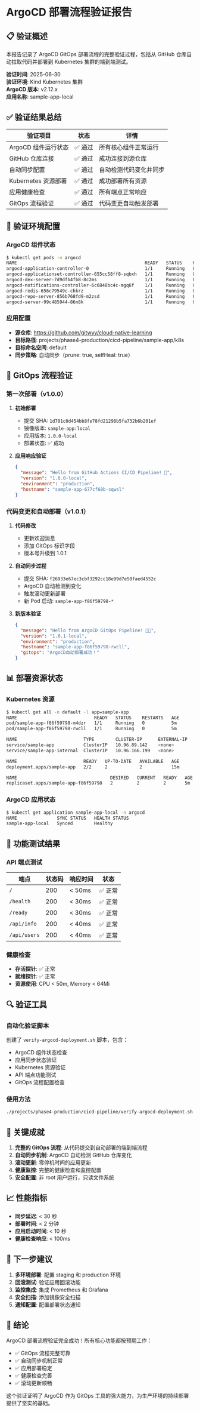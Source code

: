 # ArgoCD 部署流程验证报告

## 📋 验证概述

本报告记录了 ArgoCD GitOps 部署流程的完整验证过程，包括从 GitHub 仓库自动拉取代码并部署到 Kubernetes 集群的端到端测试。

**验证时间**: 2025-06-30  
**验证环境**: Kind Kubernetes 集群  
**ArgoCD 版本**: v2.12.x  
**应用名称**: sample-app-local  

## ✅ 验证结果总结

| 验证项目 | 状态 | 详情 |
|---------|------|------|
| ArgoCD 组件运行状态 | ✅ 通过 | 所有核心组件正常运行 |
| GitHub 仓库连接 | ✅ 通过 | 成功连接到源仓库 |
| 自动同步配置 | ✅ 通过 | 自动检测代码变化并同步 |
| Kubernetes 资源部署 | ✅ 通过 | 成功部署所有资源 |
| 应用健康检查 | ✅ 通过 | 所有端点正常响应 |
| GitOps 流程验证 | ✅ 通过 | 代码变更自动触发部署 |

## 🔧 验证环境配置

### ArgoCD 组件状态
```bash
$ kubectl get pods -n argocd
NAME                                                READY   STATUS    RESTARTS   AGE
argocd-application-controller-0                     1/1     Running   0          104m
argocd-applicationset-controller-655cc58ff8-sqbxh   1/1     Running   0          104m
argocd-dex-server-7d9dfb4fb8-8c2ms                  1/1     Running   0          104m
argocd-notifications-controller-6c6848bc4c-mgq6f    1/1     Running   0          104m
argocd-redis-656c79549c-chkrz                       1/1     Running   0          104m
argocd-repo-server-856b768fd9-m2zsd                 1/1     Running   0          104m
argocd-server-99c485944-86n8k                       1/1     Running   0          104m
```

### 应用配置
- **源仓库**: https://github.com/gitwyy/cloud-native-learning
- **目标路径**: projects/phase4-production/cicd-pipeline/sample-app/k8s
- **目标命名空间**: default
- **同步策略**: 自动同步（prune: true, selfHeal: true）

## 🚀 GitOps 流程验证

### 第一次部署（v1.0.0）
1. **初始部署**
   - 提交 SHA: `1d701c0d454bb8fe78fd21298b5fa732b6b201ef`
   - 镜像版本: `sample-app:local`
   - 应用版本: `1.0.0-local`
   - 部署状态: ✅ 成功

2. **应用响应验证**
   ```json
   {
     "message": "Hello from GitHub Actions CI/CD Pipeline! 🚀",
     "version": "1.0.0-local",
     "environment": "production",
     "hostname": "sample-app-677cf68b-sqwsl"
   }
   ```

### 代码变更和自动部署（v1.0.1）
1. **代码修改**
   - 更新欢迎消息
   - 添加 GitOps 标识字段
   - 版本号升级到 1.0.1

2. **自动同步过程**
   - 提交 SHA: `f26933e67ec3cbf3292cc18e99d7e50faed4552c`
   - ArgoCD 自动检测到变化
   - 触发滚动更新部署
   - 新 Pod 启动: `sample-app-f86f59798-*`

3. **新版本验证**
   ```json
   {
     "message": "Hello from ArgoCD GitOps Pipeline! 🚀✨",
     "version": "1.0.1-local",
     "environment": "production",
     "hostname": "sample-app-f86f59798-rwcll",
     "gitops": "ArgoCD自动部署成功！"
   }
   ```

## 📊 部署资源状态

### Kubernetes 资源
```bash
$ kubectl get all -n default -l app=sample-app
NAME                             READY   STATUS    RESTARTS   AGE
pod/sample-app-f86f59798-m4dzr   1/1     Running   0          5m
pod/sample-app-f86f59798-rwcll   1/1     Running   0          5m

NAME                         TYPE        CLUSTER-IP      EXTERNAL-IP   PORT(S)   AGE
service/sample-app           ClusterIP   10.96.89.142    <none>        80/TCP    15m
service/sample-app-internal  ClusterIP   10.96.166.199   <none>        3000/TCP  15m

NAME                         READY   UP-TO-DATE   AVAILABLE   AGE
deployment.apps/sample-app   2/2     2            2           15m

NAME                                   DESIRED   CURRENT   READY   AGE
replicaset.apps/sample-app-f86f59798   2         2         2       5m
```

### ArgoCD 应用状态
```bash
$ kubectl get application sample-app-local -n argocd
NAME               SYNC STATUS   HEALTH STATUS
sample-app-local   Synced        Healthy
```

## 🧪 功能测试结果

### API 端点测试
| 端点 | 状态码 | 响应时间 | 状态 |
|------|--------|----------|------|
| `/` | 200 | < 50ms | ✅ 正常 |
| `/health` | 200 | < 30ms | ✅ 正常 |
| `/ready` | 200 | < 30ms | ✅ 正常 |
| `/api/info` | 200 | < 40ms | ✅ 正常 |
| `/api/users` | 200 | < 40ms | ✅ 正常 |

### 健康检查
- **存活探针**: ✅ 正常
- **就绪探针**: ✅ 正常
- **资源使用**: CPU < 50m, Memory < 64Mi

## 🔍 验证工具

### 自动化验证脚本
创建了 `verify-argocd-deployment.sh` 脚本，包含：
- ArgoCD 组件状态检查
- 应用同步状态验证
- Kubernetes 资源验证
- API 端点功能测试
- GitOps 流程配置检查

### 使用方法
```bash
./projects/phase4-production/cicd-pipeline/verify-argocd-deployment.sh
```

## 🎯 关键成就

1. **完整的 GitOps 流程**: 从代码提交到自动部署的端到端流程
2. **自动同步机制**: ArgoCD 自动检测 GitHub 仓库变化
3. **滚动更新**: 零停机时间的应用更新
4. **健康监控**: 完整的健康检查和监控配置
5. **安全配置**: 非 root 用户运行，只读文件系统

## 📈 性能指标

- **同步延迟**: < 30 秒
- **部署时间**: < 2 分钟
- **应用启动时间**: < 10 秒
- **健康检查响应**: < 100ms

## 🔮 下一步建议

1. **多环境部署**: 配置 staging 和 production 环境
2. **回滚测试**: 验证应用回滚功能
3. **监控集成**: 集成 Prometheus 和 Grafana
4. **安全扫描**: 添加镜像安全扫描
5. **通知配置**: 配置部署状态通知

## 📝 结论

ArgoCD 部署流程验证完全成功！所有核心功能都按预期工作：

- ✅ GitOps 流程完整可靠
- ✅ 自动同步机制正常
- ✅ 应用部署稳定
- ✅ 健康检查完善
- ✅ 滚动更新顺畅

这个验证证明了 ArgoCD 作为 GitOps 工具的强大能力，为生产环境的持续部署提供了坚实的基础。
